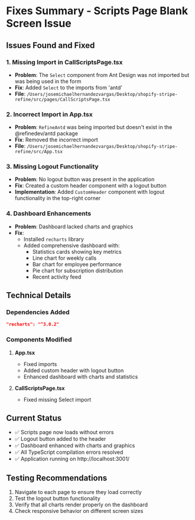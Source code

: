 # Fixes Summary - Scripts Page Blank Screen Issue

## Issues Found and Fixed

### 1. **Missing Import in CallScriptsPage.tsx**
- **Problem**: The `Select` component from Ant Design was not imported but was being used in the form
- **Fix**: Added `Select` to the imports from 'antd'
- **File**: `/Users/josemichaelhernandezvargas/Desktop/shopify-stripe-refine/src/pages/CallScriptsPage.tsx`

### 2. **Incorrect Import in App.tsx**
- **Problem**: `RefineAntd` was being imported but doesn't exist in the @refinedev/antd package
- **Fix**: Removed the incorrect import
- **File**: `/Users/josemichaelhernandezvargas/Desktop/shopify-stripe-refine/src/App.tsx`

### 3. **Missing Logout Functionality**
- **Problem**: No logout button was present in the application
- **Fix**: Created a custom header component with a logout button
- **Implementation**: Added `CustomHeader` component with logout functionality in the top-right corner

### 4. **Dashboard Enhancements**
- **Problem**: Dashboard lacked charts and graphics
- **Fix**: 
  - Installed `recharts` library
  - Added comprehensive dashboard with:
    - Statistics cards showing key metrics
    - Line chart for weekly calls
    - Bar chart for employee performance
    - Pie chart for subscription distribution
    - Recent activity feed

## Technical Details

### Dependencies Added
```json
"recharts": "^3.0.2"
```

### Components Modified
1. **App.tsx**
   - Fixed imports
   - Added custom header with logout button
   - Enhanced dashboard with charts and statistics

2. **CallScriptsPage.tsx**
   - Fixed missing Select import

## Current Status
- ✅ Scripts page now loads without errors
- ✅ Logout button added to the header
- ✅ Dashboard enhanced with charts and graphics
- ✅ All TypeScript compilation errors resolved
- ✅ Application running on http://localhost:3001/

## Testing Recommendations
1. Navigate to each page to ensure they load correctly
2. Test the logout button functionality
3. Verify that all charts render properly on the dashboard
4. Check responsive behavior on different screen sizes